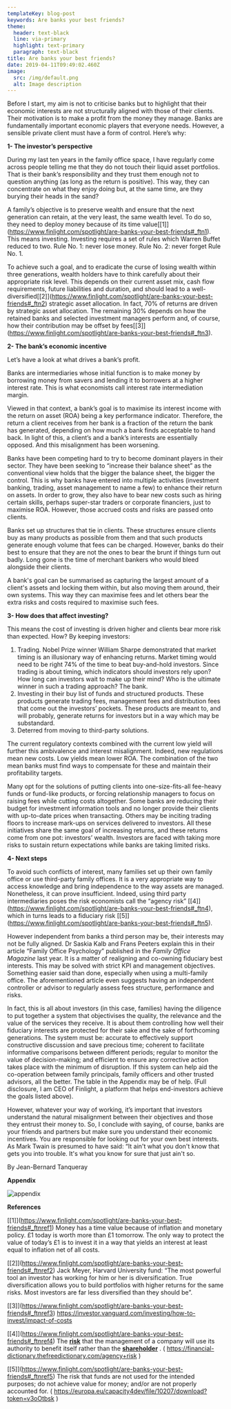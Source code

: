```yaml
---
templateKey: blog-post
keywords: Are banks your best friends?
theme:
  header: text-black
  line: via-primary
  highlight: text-primary
  paragraph: text-black
title: Are banks your best friends?
date: 2019-04-11T09:49:02.460Z
image:
  src: /img/default.png
  alt: Image description
---
```

Before I start, my aim is not to criticise banks but to highlight that their economic interests are not structurally aligned with those of their clients. Their motivation is to make a profit from the money they manage. Banks are fundamentally important economic players that everyone needs. However, a sensible private client must have a form of control. Here’s why:

**1- The investor’s perspective**

During my last ten years in the family office space, I have regularly come across people telling me that they do not touch their liquid asset portfolios. That is their bank’s responsibility and they trust them enough not to question anything (as long as the return is positive). This way, they can concentrate on what they enjoy doing but, at the same time, are they burying their heads in the sand?

A family’s objective is to preserve wealth and ensure that the next generation can retain, at the very least, the same wealth level. To do so, they need to deploy money because of its time value[\[1]](https://www.finlight.com/spotlight/are-banks-your-best-friends#_ftn1). This means investing. Investing requires a set of rules which Warren Buffet reduced to two. Rule No. 1: never lose money. Rule No. 2: never forget Rule No. 1.

To achieve such a goal, and to eradicate the curse of losing wealth within three generations, wealth holders have to think carefully about their appropriate risk level. This depends on their current asset mix, cash flow requirements, future liabilities and duration, and should lead to a well-diversified[\[2]](https://www.finlight.com/spotlight/are-banks-your-best-friends#_ftn2) strategic asset allocation. In fact, 70% of returns are driven by strategic asset allocation. The remaining 30% depends on how the retained banks and selected investment managers perform and, of course, how their contribution may be offset by fees[\[3]](https://www.finlight.com/spotlight/are-banks-your-best-friends#_ftn3).

**2- The bank’s economic incentive**

Let’s have a look at what drives a bank’s profit.

Banks are intermediaries whose initial function is to make money by borrowing money from savers and lending it to borrowers at a higher interest rate. This is what economists call interest rate intermediation margin.

Viewed in that context, a bank’s goal is to maximise its interest income with the return on asset (ROA) being a key performance indicator. Therefore, the return a client receives from her bank is a fraction of the return the bank has generated, depending on how much a bank finds acceptable to hand back. In light of this, a client’s and a bank’s interests are essentially opposed. And this misalignment has been worsening.

Banks have been competing hard to try to become dominant players in their sector. They have been seeking to “increase their balance sheet” as the conventional view holds that the bigger the balance sheet, the bigger the control. This is why banks have entered into multiple activities (investment banking, trading, asset management to name a few) to enhance their return on assets. In order to grow, they also have to bear new costs such as hiring certain skills, perhaps super-star traders or corporate financiers, just to maximise ROA. However, those accrued costs and risks are passed onto clients.

Banks set up structures that tie in clients. These structures ensure clients buy as many products as possible from them and that such products generate enough volume that fees can be charged. However, banks do their best to ensure that they are not the ones to bear the brunt if things turn out badly. Long gone is the time of merchant bankers who would bleed alongside their clients.

A bank's goal can be summarised as capturing the largest amount of a client's assets and locking them within, but also moving them around, their own systems. This way they can maximise fees and let others bear the extra risks and costs required to maximise such fees.

**3- How does that affect investing?**

This means the cost of investing is driven higher and clients bear more risk than expected. How? By keeping investors:

1. Trading. Nobel Prize winner William Sharpe demonstrated that market timing is an illusionary way of enhancing returns. Market timing would need to be right 74% of the time to beat buy-and-hold investors. Since trading is about timing, which indicators should investors rely upon? How long can investors wait to make up their mind? Who is the ultimate winner in such a trading approach? The bank.
2. Investing in their buy list of funds and structured products. These products generate trading fees, management fees and distribution fees that come out the investors’ pockets. These products are meant to, and will probably, generate returns for investors but in a way which may be substandard.
3. Deterred from moving to third-party solutions.

The current regulatory contexts combined with the current low yield will further this ambivalence and interest misalignment. Indeed, new regulations mean new costs. Low yields mean lower ROA. The combination of the two mean banks must find ways to compensate for these and maintain their profitability targets.

Many opt for the solutions of putting clients into one-size-fits-all fee-heavy funds or fund-like products, or forcing relationship managers to focus on raising fees while cutting costs altogether. Some banks are reducing their budget for investment information tools and no longer provide their clients with up-to-date prices when transacting. Others may be inciting trading floors to increase mark-ups on services delivered to investors. All these initiatives share the same goal of increasing returns, and these returns come from one pot: investors’ wealth. Investors are faced with taking more risks to sustain return expectations while banks are taking limited risks.

**4- Next steps**

To avoid such conflicts of interest, many families set up their own family office or use third-party family offices. It is a very appropriate way to access knowledge and bring independence to the way assets are managed. Nonetheless, it can prove insufficient. Indeed, using third party intermediaries poses the risk economists call the “agency risk” [\[4]](https://www.finlight.com/spotlight/are-banks-your-best-friends#_ftn4), which in turns leads to a fiduciary risk [\[5]](https://www.finlight.com/spotlight/are-banks-your-best-friends#_ftn5).

However independent from banks a third person may be, their interests may not be fully aligned. Dr Saskia Kalb and Frans Peeters explain this in their article “Family Office Psychology” published in the *Family Office Magazine* last year. It is a matter of realigning and co-owning fiduciary best interests. This may be solved with strict KPI and management objectives. Something easier said than done, especially when using a multi-family office. The aforementioned article even suggests having an independent controller or advisor to regularly assess fees structure, performance and risks.

In fact, this is all about investors (in this case, families) having the diligence to put together a system that objectivises the quality, the relevance and the value of the services they receive. It is about them controlling how well their fiduciary interests are protected for their sake and the sake of forthcoming generations. The system must be: accurate to effectively support constructive discussion and save precious time; coherent to facilitate informative comparisons between different periods; regular to monitor the value of decision-making; and efficient to ensure any corrective action takes place with the minimum of disruption. If this system can help aid the co-operation between family principals, family officers and other trusted advisors, all the better. The table in the Appendix may be of help. (Full disclosure, I am CEO of Finlight, a platform that helps end-investors achieve the goals listed above).

However, whatever your way of working, it’s important that investors understand the natural misalignment between their objectives and those they entrust their money to. So, I conclude with saying, of course, banks are your friends and partners but make sure you understand their economic incentives. You are responsible for looking out for your own best interests. As Mark Twain is presumed to have said: “It ain't what you don't know that gets you into trouble. It's what you know for sure that just ain't so.

By Jean-Bernard Tanqueray

**Appendix**

![appendix](/img/appendix.png)

**References**

[\[1]](https://www.finlight.com/spotlight/are-banks-your-best-friends#_ftnref1) Money has a time value because of inflation and monetary policy. £1 today is worth more than £1 tomorrow. The only way to protect the value of today’s £1 is to invest it in a way that yields an interest at least equal to inflation net of all costs.

[\[2]](https://www.finlight.com/spotlight/are-banks-your-best-friends#_ftnref2) Jack Meyer, Harvard University fund: “The most powerful tool an investor has working for him or her is diversification. True diversification allows you to build portfolios with higher returns for the same risks. Most investors are far less diversified than they should be”.

[\[3]](https://www.finlight.com/spotlight/are-banks-your-best-friends#_ftnref3) <https://investor.vanguard.com/investing/how-to-invest/impact-of-costs>

[\[4]](https://www.finlight.com/spotlight/are-banks-your-best-friends#_ftnref4) The **[risk](https://financial-dictionary.thefreedictionary.com/risk)** that the management of a company will use its authority to benefit itself rather than the **[shareholder](https://financial-dictionary.thefreedictionary.com/Shareholder)** . ( <https://financial-dictionary.thefreedictionary.com/agency+risk> )

[\[5]](https://www.finlight.com/spotlight/are-banks-your-best-friends#_ftnref5) The risk that funds are not used for the intended purposes; do not achieve value for money; and/or are not properly accounted for. ( <https://europa.eu/capacity4dev/file/10207/download?token=v3oOtbsk> )